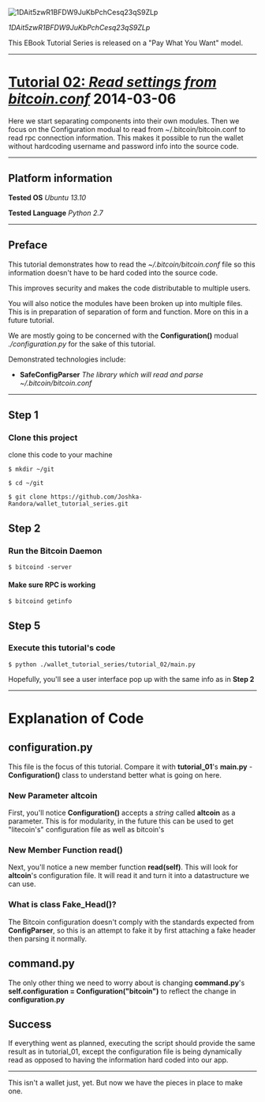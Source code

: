 ![1DAit5zwR1BFDW9JuKbPchCesq23qS9ZLp](https://raw.github.com/Joshka-Randora/wallet_tutorial_series/master/assets/images/1DAit5zwR1BFDW9JuKbPchCesq23qS9ZLp.png?raw=true)

*1DAit5zwR1BFDW9JuKbPchCesq23qS9ZLp*

This EBook Tutorial Series is released on a "Pay What You Want" model.

--------------------------------------------------------------------------------

# [Tutorial 02: *Read settings from bitcoin.conf*](./tutorial_02/) 2014-03-06

Here we start separating components into their own modules. 
Then we focus on the Configuration modual to read from ~/.bitcoin/bitcoin.conf to read rpc connection information. 
This makes it possible to run the wallet without hardcoding username and password info into the source code.

--------------------------------------------------------------------------------

## Platform information

**Tested OS** *Ubuntu 13.10*

**Tested Language** *Python 2.7*

--------------------------------------------------------------------------------

## Preface

This tutorial demonstrates how to read the *~/.bitcoin/bitcoin.conf* file so 
this information doesn't have to be hard coded into the source code.

This improves security and makes the code distributable to multiple users.

You will also notice the modules have been broken up into multiple files. 
This is in preparation of separation of form and function. 
More on this in a future tutorial.

We are mostly going to be concerned with the **Configuration()** modual *./configuration.py* 
for the sake of this tutorial. 

Demonstrated technologies include:

* **SafeConfigParser** *The library which will read and parse ~/.bitcoin/bitcoin.conf*

--------------------------------------------------------------------------------

## Step 1

### Clone this project

clone this code to your machine

    $ mkdir ~/git

    $ cd ~/git

    $ git clone https://github.com/Joshka-Randora/wallet_tutorial_series.git

## Step 2

### Run the Bitcoin Daemon

    $ bitcoind -server

#### Make sure RPC is working

    $ bitcoind getinfo

## Step 5

### Execute this tutorial's code

    $ python ./wallet_tutorial_series/tutorial_02/main.py

Hopefully, you'll see a user interface pop up with the same info as in **Step 2**

--------------------------------------------------------------------------------

# Explanation of Code

## configuration.py

This file is the focus of this tutorial. 
Compare it with **tutorial_01**'s **main.py** - **Configuration()** class to understand 
better what is going on here. 

### New Parameter **altcoin**

First, you'll notice **Configuration()** accepts a *string* called **altcoin** as 
a parameter.
This is for modularity, in the future this can be used to get "litecoin's" 
configuration file as well as bitcoin's

### New Member Function **read()**

Next, you'll notice a new member function **read(self)**.
This will look for **altcoin**'s configuration file. It will read it and turn 
it into a datastructure we can use.

### What is **class Fake_Head()**?

The Bitcoin configuration doesn't comply with the standards expected from 
**ConfigParser**, so this is an attempt to fake it by first attaching a fake header 
then parsing it normally.

## command.py

The only other thing we need to worry about is changing **command.py**'s 
**self.configuration = Configuration("bitcoin")** to reflect the change in 
**configuration.py**

## Success

If everything went as planned, executing the script should provide the same result 
as in tutorial_01, except the configuration file is being dynamically read as 
opposed to having the information hard coded into our app.

--------------------------------------------------------------------------------

This isn't a wallet just, yet. But now we have the pieces in place to make one.

